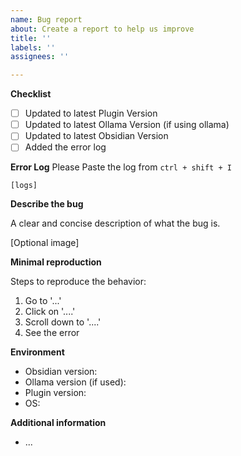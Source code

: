 ```yaml
---
name: Bug report
about: Create a report to help us improve
title: ''
labels: ''
assignees: ''

---
```


**Checklist**
- [ ] Updated to latest Plugin Version
- [ ] Updated to latest Ollama Version (if using ollama)
- [ ] Updated to latest Obsidian Version
- [ ] Added the error log

**Error Log**
Please Paste the log from `ctrl + shift + I`
```
[logs]
```

**Describe the bug**

A clear and concise description of what the bug is.

[Optional image]

**Minimal reproduction**

Steps to reproduce the behavior:

1. Go to '...'
2. Click on '....'
3. Scroll down to '....'
4. See the error

**Environment**

- Obsidian version:
- Ollama version (if used):
- Plugin version:
- OS:

**Additional information**
- ...
